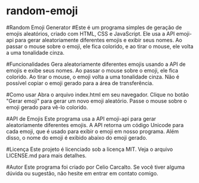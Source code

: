 # random-emoji

#Random Emoji Generator
#Este é um programa simples de geração de emojis aleatórios, criado com HTML, CSS e JavaScript. Ele usa a API emoji-api para gerar aleatoriamente diferentes emojis e exibir seus nomes. Ao passar o mouse sobre o emoji, ele fica colorido, e ao tirar o mouse, ele volta a uma tonalidade cinza.

#Funcionalidades
Gera aleatoriamente diferentes emojis usando a API de emojis e exibe seus nomes.
Ao passar o mouse sobre o emoji, ele fica colorido.
Ao tirar o mouse, o emoji volta a uma tonalidade cinza.
Não é possível copiar o emoji gerado para a área de transferência.

#Como usar
Abra o arquivo index.html em seu navegador.
Clique no botão "Gerar emoji" para gerar um novo emoji aleatório.
Passe o mouse sobre o emoji gerado para vê-lo colorido.

#API de Emojis
Este programa usa a API emoji-api para gerar aleatoriamente diferentes emojis. A API retorna um código Unicode para cada emoji, que é usado para exibir o emoji em nosso programa. Além disso, o nome do emoji é exibido abaixo do emoji gerado.

#Licença
Este projeto é licenciado sob a licença MIT. Veja o arquivo LICENSE.md para mais detalhes.

#Autor
Este programa foi criado por Celio Carcalto. Se você tiver alguma dúvida ou sugestão, não hesite em entrar em contato comigo.
